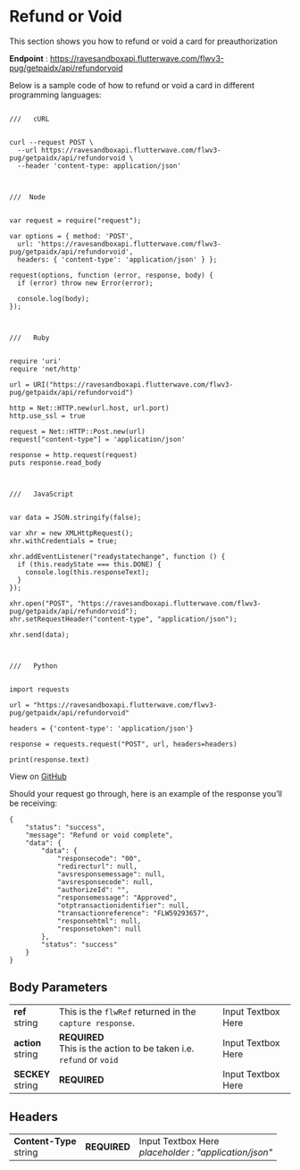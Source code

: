 # Refund or Void

This section shows you how to refund or void a card for preauthorization

**Endpoint** :  https://ravesandboxapi.flutterwave.com/flwv3-pug/getpaidx/api/refundorvoid


Below is a sample code of how to refund or void a card in different programming languages:

```

///   cURL


curl --request POST \
  --url https://ravesandboxapi.flutterwave.com/flwv3-pug/getpaidx/api/refundorvoid \
  --header 'content-type: application/json'
  
  
  
///  Node


var request = require("request");

var options = { method: 'POST',
  url: 'https://ravesandboxapi.flutterwave.com/flwv3-pug/getpaidx/api/refundorvoid',
  headers: { 'content-type': 'application/json' } };

request(options, function (error, response, body) {
  if (error) throw new Error(error);

  console.log(body);
});



///   Ruby


require 'uri'
require 'net/http'

url = URI("https://ravesandboxapi.flutterwave.com/flwv3-pug/getpaidx/api/refundorvoid")

http = Net::HTTP.new(url.host, url.port)
http.use_ssl = true

request = Net::HTTP::Post.new(url)
request["content-type"] = 'application/json'

response = http.request(request)
puts response.read_body



///   JavaScript


var data = JSON.stringify(false);

var xhr = new XMLHttpRequest();
xhr.withCredentials = true;

xhr.addEventListener("readystatechange", function () {
  if (this.readyState === this.DONE) {
    console.log(this.responseText);
  }
});

xhr.open("POST", "https://ravesandboxapi.flutterwave.com/flwv3-pug/getpaidx/api/refundorvoid");
xhr.setRequestHeader("content-type", "application/json");

xhr.send(data);



///   Python


import requests

url = "https://ravesandboxapi.flutterwave.com/flwv3-pug/getpaidx/api/refundorvoid"

headers = {'content-type': 'application/json'}

response = requests.request("POST", url, headers=headers)

print(response.text)
```

View on [GitHub](https://gist.github.com/fullstackmafia/4efbb76125ecd849082f03be9c184708)



Should your request go through, here is an example of the response you’ll be receiving:


```
{
    "status": "success",
    "message": "Refund or void complete",
    "data": {
        "data": {
            "responsecode": "00",
            "redirecturl": null,
            "avsresponsemessage": null,
            "avsresponsecode": null,
            "authorizeId": "",
            "responsemessage": "Approved",
            "otptransactionidentifier": null,
            "transactionreference": "FLW59293657",
            "responsehtml": null,
            "responsetoken": null
        },
        "status": "success"
    }
}
```



## Body Parameters

| 				| 		   | 					|
| ------------- | -------- | ------------------ |
| **ref** <br /> string    | This is the `flwRef` returned in the `capture response`.        | Input Textbox Here |
| **action** <br /> string | **REQUIRED** <br /> This is the action to be taken i.e. `refund` or `void` | Input Textbox Here |
| **SECKEY** <br /> string | **REQUIRED**          | Input Textbox Here |





## Headers

| 				| 		   | 					|
| ------------- | -------- | ------------------ |
| **Content-Type** <br />string | **REQUIRED** | Input Textbox Here <br />*placeholder : "application/json"* |